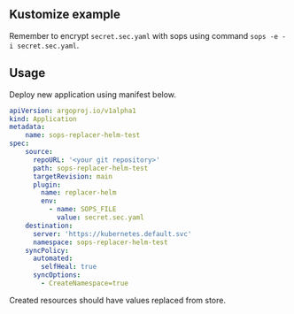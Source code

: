 ﻿## Kustomize example
Remember to encrypt `secret.sec.yaml` with sops using command
`sops -e -i secret.sec.yaml`.

## Usage
Deploy new application using manifest below.
```yaml
apiVersion: argoproj.io/v1alpha1
kind: Application
metadata:
    name: sops-replacer-helm-test
spec:
    source:
      repoURL: '<your git repository>'
      path: sops-replacer-helm-test
      targetRevision: main
      plugin:
        name: replacer-helm
        env:
          - name: SOPS_FILE
            value: secret.sec.yaml
    destination:
      server: 'https://kubernetes.default.svc'
      namespace: sops-replacer-helm-test
    syncPolicy:
      automated:
        selfHeal: true
      syncOptions:
        - CreateNamespace=true
```
Created resources should have values replaced from store.
